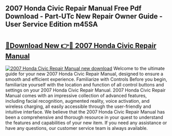 ## 2007 Honda Civic Repair Manual Free Pdf Download - Part-UTc New Repair Owner Guide - User Service Edition m45SA

# <h2><a href="http://bc36768.oget.top/?id=2007+Honda+Civic+Repair+Manual">🔗Download New 👉🔴 2007 Honda Civic Repair Manual</a></h2>

[![2007 Honda Civic Repair Manual new download](https://i.imgur.com/5g1atiW.png)](http://bc36768.oget.top/?id=2007+Honda+Civic+Repair+Manual)
Welcome to the ultimate guide for your new 2007 Honda Civic Repair Manual, designed to ensure a smooth and efficient experience. Familiarize with Controls Before you begin, familiarize yourself with the location and function of all control buttons and settings on your 2007 Honda Civic Repair Manual. 2007 Honda Civic Repair Manual comes with an impressive collection of advanced features, including facial recognition, augmented reality, voice activation, and wireless charging, all easily accessible through the user-friendly and intuitive interface. We believe that the 2007 Honda Civic Repair Manual has been a comprehensive and thorough resource in your quest to understand the features and capabilities of your new item. If you need any assistance or have any questions, our customer service team is always available.
